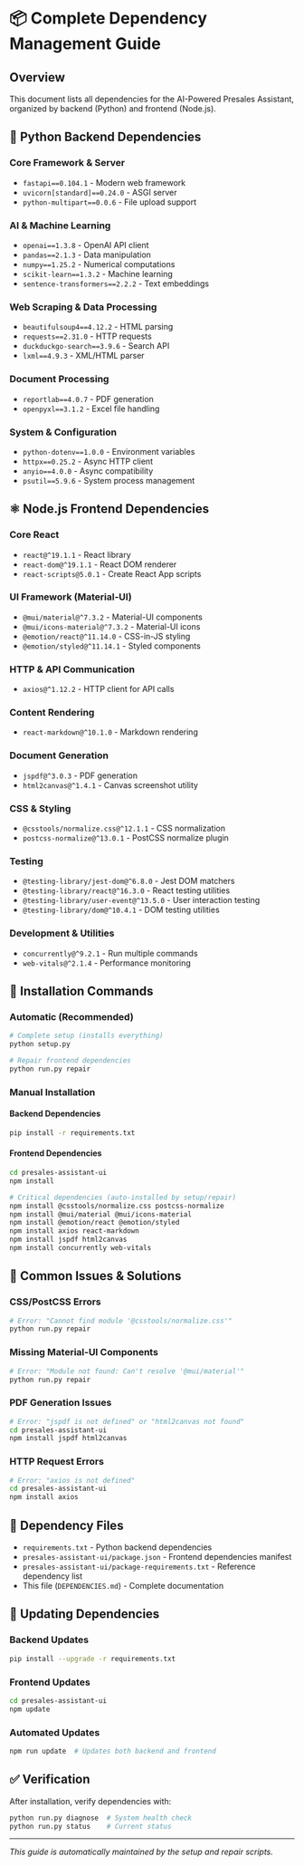 # 📦 Complete Dependency Management Guide

## Overview
This document lists all dependencies for the AI-Powered Presales Assistant, organized by backend (Python) and frontend (Node.js).

## 🐍 Python Backend Dependencies

### Core Framework & Server
- `fastapi==0.104.1` - Modern web framework
- `uvicorn[standard]==0.24.0` - ASGI server
- `python-multipart==0.0.6` - File upload support

### AI & Machine Learning  
- `openai==1.3.8` - OpenAI API client
- `pandas==2.1.3` - Data manipulation
- `numpy==1.25.2` - Numerical computations
- `scikit-learn==1.3.2` - Machine learning
- `sentence-transformers==2.2.2` - Text embeddings

### Web Scraping & Data Processing
- `beautifulsoup4==4.12.2` - HTML parsing
- `requests==2.31.0` - HTTP requests
- `duckduckgo-search==3.9.6` - Search API
- `lxml==4.9.3` - XML/HTML parser

### Document Processing
- `reportlab==4.0.7` - PDF generation
- `openpyxl==3.1.2` - Excel file handling

### System & Configuration
- `python-dotenv==1.0.0` - Environment variables
- `httpx==0.25.2` - Async HTTP client
- `anyio==4.0.0` - Async compatibility
- `psutil==5.9.6` - System process management

## ⚛️ Node.js Frontend Dependencies

### Core React
- `react@^19.1.1` - React library
- `react-dom@^19.1.1` - React DOM renderer
- `react-scripts@5.0.1` - Create React App scripts

### UI Framework (Material-UI)
- `@mui/material@^7.3.2` - Material-UI components
- `@mui/icons-material@^7.3.2` - Material-UI icons
- `@emotion/react@^11.14.0` - CSS-in-JS styling
- `@emotion/styled@^11.14.1` - Styled components

### HTTP & API Communication
- `axios@^1.12.2` - HTTP client for API calls

### Content Rendering
- `react-markdown@^10.1.0` - Markdown rendering

### Document Generation
- `jspdf@^3.0.3` - PDF generation
- `html2canvas@^1.4.1` - Canvas screenshot utility

### CSS & Styling
- `@csstools/normalize.css@^12.1.1` - CSS normalization
- `postcss-normalize@^13.0.1` - PostCSS normalize plugin

### Testing
- `@testing-library/jest-dom@^6.8.0` - Jest DOM matchers
- `@testing-library/react@^16.3.0` - React testing utilities
- `@testing-library/user-event@^13.5.0` - User interaction testing
- `@testing-library/dom@^10.4.1` - DOM testing utilities

### Development & Utilities
- `concurrently@^9.2.1` - Run multiple commands
- `web-vitals@^2.1.4` - Performance monitoring

## 🔧 Installation Commands

### Automatic (Recommended)
```bash
# Complete setup (installs everything)
python setup.py

# Repair frontend dependencies
python run.py repair
```

### Manual Installation

#### Backend Dependencies
```bash
pip install -r requirements.txt
```

#### Frontend Dependencies
```bash
cd presales-assistant-ui
npm install

# Critical dependencies (auto-installed by setup/repair)
npm install @csstools/normalize.css postcss-normalize
npm install @mui/material @mui/icons-material
npm install @emotion/react @emotion/styled
npm install axios react-markdown
npm install jspdf html2canvas
npm install concurrently web-vitals
```

## 🚨 Common Issues & Solutions

### CSS/PostCSS Errors
```bash
# Error: "Cannot find module '@csstools/normalize.css'"
python run.py repair
```

### Missing Material-UI Components
```bash
# Error: "Module not found: Can't resolve '@mui/material'"
python run.py repair
```

### PDF Generation Issues
```bash
# Error: "jspdf is not defined" or "html2canvas not found"
cd presales-assistant-ui
npm install jspdf html2canvas
```

### HTTP Request Errors
```bash
# Error: "axios is not defined"
cd presales-assistant-ui
npm install axios
```

## 📁 Dependency Files

- `requirements.txt` - Python backend dependencies
- `presales-assistant-ui/package.json` - Frontend dependencies manifest
- `presales-assistant-ui/package-requirements.txt` - Reference dependency list
- This file (`DEPENDENCIES.md`) - Complete documentation

## 🔄 Updating Dependencies

### Backend Updates
```bash
pip install --upgrade -r requirements.txt
```

### Frontend Updates
```bash
cd presales-assistant-ui
npm update
```

### Automated Updates
```bash
npm run update  # Updates both backend and frontend
```

## ✅ Verification

After installation, verify dependencies with:
```bash
python run.py diagnose  # System health check
python run.py status    # Current status
```

---

*This guide is automatically maintained by the setup and repair scripts.*